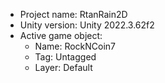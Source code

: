 <!-- UNITY CODE ASSIST INSTRUCTIONS START -->
- Project name: RtanRain2D
- Unity version: Unity 2022.3.62f2
- Active game object:
  - Name: RockNCoin7
  - Tag: Untagged
  - Layer: Default
<!-- UNITY CODE ASSIST INSTRUCTIONS END -->